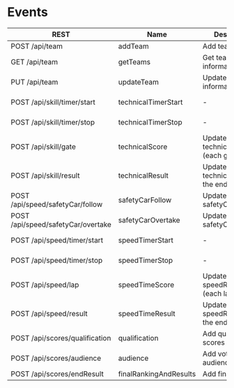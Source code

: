 # Events
| REST                               | Name                   | Description                        | Broadcast                                                |
|------------------------------------|------------------------|------------------------------------|----------------------------------------------------------|
| POST /api/team                     | addTeam                | Add team                           | All team information                                     |
| GET  /api/team                     | getTeams               | Get team information               | All team information                                     |
| PUT  /api/team                     | updateTeam             | Update team information            | All team information                                     |
| POST /api/skill/timer/start        | technicalTimerStart    | -                                  | TechnicalTimer information                               |
| POST /api/skill/timer/stop         | technicalTimerStop     | -                                  | TechnicalTimer information                               |
| POST /api/skill/gate               | technicalScore         | Update technicalScore (each gate)  | bonusTime, timeLeft, technicalScore, totalTechnicalScore | 
| POST /api/skill/result             | technicalResult        | Update technicalScore (at the end) | Team information                                         |
| POST /api/speed/safetyCar/follow   | safetyCarFollow        | Update safetyCarFollow             | SafetyCarInformation                                     |
| POST /api/speed/safetyCar/overtake | safetyCarOvertake      | Update safetyCarOvertake           | SafetyCarInformation                                     |
| POST /api/speed/timer/start        | speedTimerStart        | -                                  | SpeedTimer information                                   |
| POST /api/speed/timer/stop         | speedTimerStop         | -                                  | SpeedTimer information                                   |
| POST /api/speed/lap                | speedTimeScore         | Update speedResults (each lap)     | LapResult                                                |
| POST /api/speed/result             | speedTimeResult        | Update speedResults (at the end)   | Team information                                         |
| POST /api/scores/qualification     | qualification          | Add qualification scores           | All team information                                     |
| POST /api/scores/audience          | audience               | Add votes from audience            | All team information                                     |
| POST /api/scores/endResult         | finalRankingAndResults | Add final scores                   | All team information                                     |
